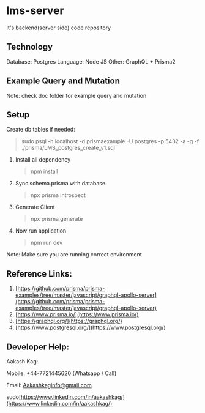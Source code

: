 # lms-server

It's backend(server side) code repository

## Technology

Database: Postgres
Language: Node JS
Other: GraphQL + Prisma2

## Example Query and Mutation

Note: check doc folder for example query and mutation

## Setup

Create db tables if needed:

> sudo psql -h localhost -d prismaexample -U postgres -p 5432 -a -q -f ./prisma/LMS_postgres_create_v1.sql

1. Install all dependency
    > npm install
2. Sync schema.prisma with database.
    > npx prisma introspect
3. Generate Client
    > npx prisma generate
4. Now run application
    > npm run dev

Note: Make sure you are running correct environment

## Reference Links:

1. [https://github.com/prisma/prisma-examples/tree/master/javascript/graphql-apollo-server](https://github.com/prisma/prisma-examples/tree/master/javascript/graphql-apollo-server)
2. [https://www.prisma.io/](https://www.prisma.io/)
3. [https://graphql.org/](https://graphql.org/)
4. [https://www.postgresql.org/](https://www.postgresql.org/)

## Developer Help:

Aakash Kag:

Mobile: +44-7721445620 (Whatsapp / Call)

Email: Aakashkaginfo@gmail.com

sudo[https://www.linkedin.com/in/aakashkag/](https://www.linkedin.com/in/aakashkag/)
